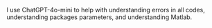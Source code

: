 I use ChatGPT-4o-mini to help with understanding errors in all codes, understanding packages parameters, and understanding Matlab.
